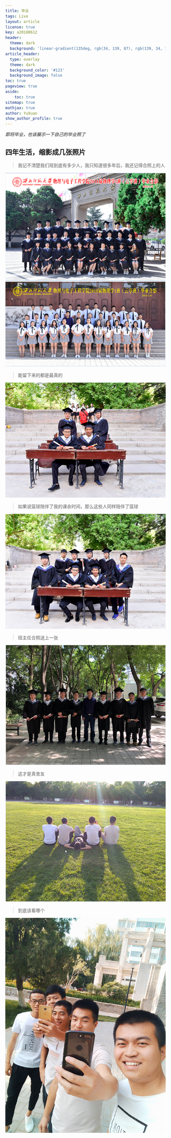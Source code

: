 ```yaml
---
title: 毕业
tags: Live
layout: article
license: true
key: a20180612
header:
  theme: dark
  background: 'linear-gradient(135deg, rgb(34, 139, 87), rgb(139, 34, 139))'
article_header:
  type: overlay
  theme: dark
  background_color: '#123'
  background_image: false
toc: true
pageview: true
aside:
    toc: true
sitemap: true
mathjax: true
author: YuXuan
show_author_profile: true
---
```


*即将毕业，也该展示一下自己的毕业照了*
<!--more-->
## 四年生活，缩影成几张照片
> 我记不清楚我们班到底有多少人，我只知道很多年后，我还记得合照上的人

![img](/assets/images/20180612/banji1.png)
![img](/assets/images/20180612/banji2.png)
> 能留下来的都是最真的

![img](/assets/images/20180612/sushe.JPG)
> 如果说篮球陪伴了我的课余时间，那么这些人同样陪伴了篮球

![img](/assets/images/20180612/lanqiu1.JPG)
> 班主任合照送上一张

![img](/assets/images/20180612/lanqiu2.png)
> 这才是真舍友

![img](/assets/images/20180612/sushe2.png)
> 到底该看哪个

![img](/assets/images/20180612/sushe3.jpg)

